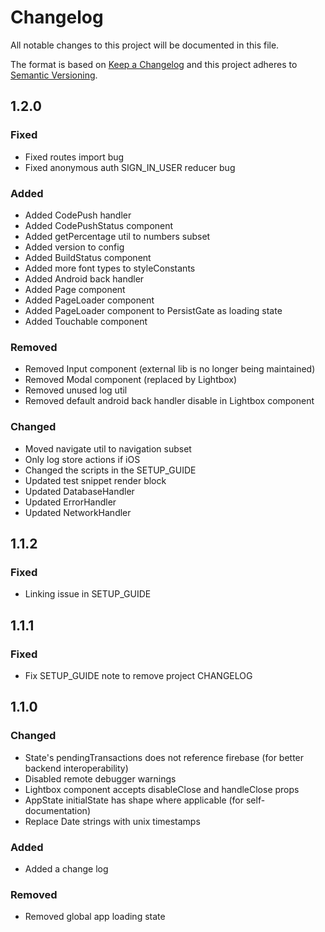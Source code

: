 # Changelog

All notable changes to this project will be documented in this file.

The format is based on [Keep a Changelog](http://keepachangelog.com/en/1.0.0/)
and this project adheres to [Semantic Versioning](http://semver.org/spec/v2.0.0.html).

## 1.2.0

### Fixed

- Fixed routes import bug
- Fixed anonymous auth SIGN_IN_USER reducer bug

### Added

- Added CodePush handler
- Added CodePushStatus component
- Added getPercentage util to numbers subset
- Added version to config
- Added BuildStatus component
- Added more font types to styleConstants
- Added Android back handler
- Added Page component
- Added PageLoader component
- Added PageLoader component to PersistGate as loading state
- Added Touchable component

### Removed

- Removed Input component (external lib is no longer being maintained)
- Removed Modal component (replaced by Lightbox)
- Removed unused log util
- Removed default android back handler disable in Lightbox component

### Changed

- Moved navigate util to navigation subset
- Only log store actions if iOS
- Changed the scripts in the SETUP_GUIDE
- Updated test snippet render block
- Updated DatabaseHandler
- Updated ErrorHandler
- Updated NetworkHandler

## 1.1.2

### Fixed

- Linking issue in SETUP_GUIDE

## 1.1.1

### Fixed

- Fix SETUP_GUIDE note to remove project CHANGELOG

## 1.1.0

### Changed

- State's pendingTransactions does not reference firebase (for better backend interoperability)
- Disabled remote debugger warnings
- Lightbox component accepts disableClose and handleClose props
- AppState initialState has shape where applicable (for self-documentation)
- Replace Date strings with unix timestamps

### Added

- Added a change log

### Removed

- Removed global app loading state

